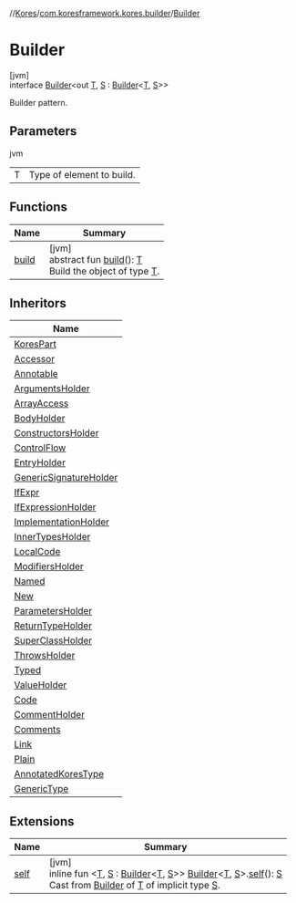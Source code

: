 //[Kores](../../../index.md)/[com.koresframework.kores.builder](../index.md)/[Builder](index.md)

# Builder

[jvm]\
interface [Builder](index.md)<out [T](index.md), [S](index.md) : [Builder](index.md)<[T](index.md), [S](index.md)>>

Builder pattern.

## Parameters

jvm

| | |
|---|---|
| T | Type of element to build. |

## Functions

| Name | Summary |
|---|---|
| [build](build.md) | [jvm]<br>abstract fun [build](build.md)(): [T](index.md)<br>Build the object of type [T](index.md). |

## Inheritors

| Name |
|---|
| [KoresPart](../../com.koresframework.kores/-kores-part/-self-builder/index.md) |
| [Accessor](../../com.koresframework.kores.base/-accessor/-builder/index.md) |
| [Annotable](../../com.koresframework.kores.base/-annotable/-builder/index.md) |
| [ArgumentsHolder](../../com.koresframework.kores.base/-arguments-holder/-builder/index.md) |
| [ArrayAccess](../../com.koresframework.kores.base/-array-access/-builder/index.md) |
| [BodyHolder](../../com.koresframework.kores.base/-body-holder/-builder/index.md) |
| [ConstructorsHolder](../../com.koresframework.kores.base/-constructors-holder/-builder/index.md) |
| [ControlFlow](../../com.koresframework.kores.base/-control-flow/-builder/index.md) |
| [EntryHolder](../../com.koresframework.kores.base/-entry-holder/-builder/index.md) |
| [GenericSignatureHolder](../../com.koresframework.kores.base/-generic-signature-holder/-builder/index.md) |
| [IfExpr](../../com.koresframework.kores.base/-if-expr/-builder/index.md) |
| [IfExpressionHolder](../../com.koresframework.kores.base/-if-expression-holder/-builder/index.md) |
| [ImplementationHolder](../../com.koresframework.kores.base/-implementation-holder/-builder/index.md) |
| [InnerTypesHolder](../../com.koresframework.kores.base/-inner-types-holder/-builder/index.md) |
| [LocalCode](../../com.koresframework.kores.base/-local-code/-builder/index.md) |
| [ModifiersHolder](../../com.koresframework.kores.base/-modifiers-holder/-builder/index.md) |
| [Named](../../com.koresframework.kores.base/-named/-builder/index.md) |
| [New](../../com.koresframework.kores.base/-new/-builder/index.md) |
| [ParametersHolder](../../com.koresframework.kores.base/-parameters-holder/-builder/index.md) |
| [ReturnTypeHolder](../../com.koresframework.kores.base/-return-type-holder/-builder/index.md) |
| [SuperClassHolder](../../com.koresframework.kores.base/-super-class-holder/-builder/index.md) |
| [ThrowsHolder](../../com.koresframework.kores.base/-throws-holder/-builder/index.md) |
| [Typed](../../com.koresframework.kores.base/-typed/-builder/index.md) |
| [ValueHolder](../../com.koresframework.kores.base/-value-holder/-builder/index.md) |
| [Code](../../com.koresframework.kores.base.comment/-code/-builder/index.md) |
| [CommentHolder](../../com.koresframework.kores.base.comment/-comment-holder/-builder/index.md) |
| [Comments](../../com.koresframework.kores.base.comment/-comments/-builder/index.md) |
| [Link](../../com.koresframework.kores.base.comment/-link/-builder/index.md) |
| [Plain](../../com.koresframework.kores.base.comment/-plain/-builder/index.md) |
| [AnnotatedKoresType](../../com.koresframework.kores.type/-annotated-kores-type/-builder/index.md) |
| [GenericType](../../com.koresframework.kores.type/-generic-type/-builder/index.md) |

## Extensions

| Name | Summary |
|---|---|
| [self](../self.md) | [jvm]<br>inline fun <[T](../self.md), [S](../self.md) : [Builder](index.md)<[T](../self.md), [S](../self.md)>> [Builder](index.md)<[T](../self.md), [S](../self.md)>.[self](../self.md)(): [S](../self.md)<br>Cast from [Builder](index.md) of [T](../self.md) of implicit type [S](../self.md). |
